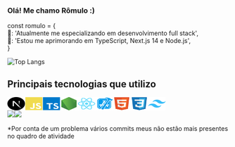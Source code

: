 ### Olá! Me chamo Rômulo :)

const romulo = {<br/>
 🔭: 'Atualmente me especializando em desenvolvimento full stack', <br/>
 🌱: 'Estou me aprimorando em TypeScript, Next.js 14 e Node.js',<br/>
 }
  
![Top Langs](https://github-readme-stats.vercel.app/api/top-langs/?username=romuloromulo&layout=compact)

## Principais tecnologias que utilizo 
<div style="display:flex "><br>
   <img align="center" alt="Romulo-Next" height="30" width="40" src="https://github.com/devicons/devicon/blob/master/icons/nextjs/nextjs-original.svg">
  <img align="center" alt="Romulo-Js" height="30" width="40" src="https://raw.githubusercontent.com/devicons/devicon/master/icons/javascript/javascript-plain.svg">
  <img align="center" alt="Romulo-Ts" height="30" width="40" src="https://raw.githubusercontent.com/devicons/devicon/master/icons/typescript/typescript-plain.svg">
 <img align="center" alt="Romulo-Ts" height="30" width="40" src="https://github.com/devicons/devicon/blob/master/icons/nodejs/nodejs-original.svg">
  <img align="center" alt="Romulo-React" height="30" width="40" src="https://raw.githubusercontent.com/devicons/devicon/master/icons/react/react-original.svg">
  <img align="center" alt="Romulo-React" height="30" width="40" src="https://github.com/devicons/devicon/blob/master/icons/xcode/xcode-plain.svg">
  <img align="center" alt="Romulo-HTML" height="30" width="40" src="https://raw.githubusercontent.com/devicons/devicon/master/icons/html5/html5-original.svg">
  <img align="center" alt="Romulo-CSS" height="30" width="40" src="https://raw.githubusercontent.com/devicons/devicon/master/icons/css3/css3-original.svg">
  <img align="center" alt="Romulo-Csharp" height="30" width="40" src="https://github.com/devicons/devicon/blob/master/icons/tailwindcss/tailwindcss-original.svg">
</div>

<div style="display:flex "><br>
    <a href="https://www.linkedin.com/in/r%C3%B4mulo-rodrigues-viana-380ba5248/" target="_blank"><img src="https://img.shields.io/badge/-LinkedIn-%230077B5?style=for-the-badge&logo=linkedin&logoColor=white" target="_blank"></a> 
   <a href="https://portfolio-romulo.vercel.app/" target="_blank"><img src="https://img.shields.io/badge/meu_portfolio-FFF?style=for-the-badge&llogoColor=white" target="_blank"></a> 

</div>

*Por conta de um problema vários commits meus não estão mais presentes no quadro de atividade
